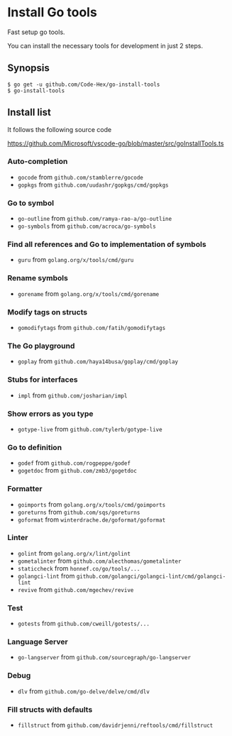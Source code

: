# Install Go tools

Fast setup go tools.

You can install the necessary tools for development in just 2 steps.

## Synopsis

    $ go get -u github.com/Code-Hex/go-install-tools
    $ go-install-tools

## Install list

It follows the following source code

https://github.com/Microsoft/vscode-go/blob/master/src/goInstallTools.ts

### Auto-completion

- `gocode` from `github.com/stamblerre/gocode`
- `gopkgs` from `github.com/uudashr/gopkgs/cmd/gopkgs`

### Go to symbol

- `go-outline` from `github.com/ramya-rao-a/go-outline`
- `go-symbols` from `github.com/acroca/go-symbols`

### Find all references and Go to implementation of symbols

- `guru` from `golang.org/x/tools/cmd/guru`

### Rename symbols

- `gorename` from `golang.org/x/tools/cmd/gorename`

### Modify tags on structs

- `gomodifytags` from `github.com/fatih/gomodifytags`

### The Go playground

- `goplay` from `github.com/haya14busa/goplay/cmd/goplay`

### Stubs for interfaces

- `impl` from `github.com/josharian/impl`

### Show errors as you type

- `gotype-live` from `github.com/tylerb/gotype-live`

### Go to definition

- `godef` from `github.com/rogpeppe/godef`
- `gogetdoc` from `github.com/zmb3/gogetdoc`

### Formatter

- `goimports` from `golang.org/x/tools/cmd/goimports`
- `goreturns` from `github.com/sqs/goreturns`
- `goformat` from `winterdrache.de/goformat/goformat`

### Linter

- `golint` from `golang.org/x/lint/golint`
- `gometalinter` from `github.com/alecthomas/gometalinter`
- `staticcheck` from `honnef.co/go/tools/...`
- `golangci-lint` from `github.com/golangci/golangci-lint/cmd/golangci-lint`
- `revive` from `github.com/mgechev/revive`

### Test
- `gotests` from `github.com/cweill/gotests/...`

### Language Server

- `go-langserver` from `github.com/sourcegraph/go-langserver`

### Debug

- `dlv` from `github.com/go-delve/delve/cmd/dlv`

### Fill structs with defaults

- `fillstruct` from `github.com/davidrjenni/reftools/cmd/fillstruct`
    